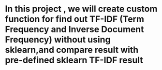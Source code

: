# In this project , we will create  custom function for find out TF-IDF (Term Frequency and Inverse Document Frequency) without using sklearn,and compare result with pre-defined sklearn TF-IDF result
